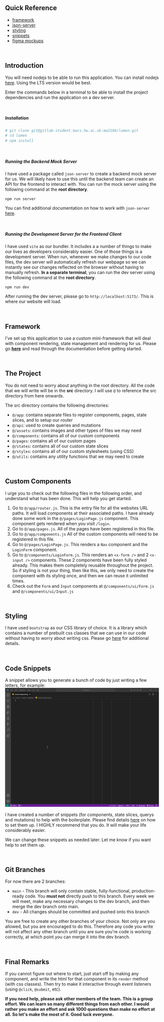 ## Quick Reference
- [framework](./framework/docs/guide.md)
- [json-server](./framework/docs/json-server.md)
- [styling](./framework/docs/styling.md)
- [snippets](./framework/docs/snippets.md)
- [figma mockups](https://www.figma.com/file/587J4t9ZyECOsIrixiXsDj/Lumen?type=design&node-id=0-1&mode=design)

<br>

## Introduction
You will need nodejs to be able to run this application. You can install nodejs [here](https://nodejs.org/en). Using the LTS version would be best.

Enter the commands below in a terminal to be able to install the project dependencies and run the application on a dev server.

<br>

##### Installation
```bash
# git clone git@gitlab-student.macs.hw.ac.uk:ma2106/lumen.git
# cd lumen
# npm install
```

<br>

##### Running the Backend Mock Server
I have used a package called `json-server` to create a backend mock server for us. We will likely have to use this until the backend team can create an API for the frontend to interact with. You can run the mock server using the following command at the **root directory**.
```
npm run server
```
You can find additional documentation on how to work with `json-server` [here](./framework/docs/json-server.md).

<br>

##### Running the Development Server for the Frontend Client
I have used `vite` as our bundler. It includes a a number of things to make our lives as developers considerably easier. One of those things is a development server. When run, whenever we make changes to our code files, the dev server will automatically refresh our webpage so we can instantly see our changes reflected on the browser without having to manually refresh. **In a separate terminal**, you can run the dev server using the following command at the **root directory**.
```
npm run dev
```
After running the dev server, please go to `http://localhost:5173/`. This is where our website will load.

<br>

## Framework
I've set up this application to use a custom mini-framework that will deal with component rendering, state management and rendering for us. Please go **[here](./framework//docs/guide.md)** and read through the documentation before getting started.

<br>

## The Project
You do not need to worry about anything in the root directory. All the code that we will write will be in the **src** directory. I will use `@` to reference the src directory from here onwards.

The src directory contains the following directories:
- `@/app`: contains separate files to register components, pages, state slices, and to setup our router
- `@/api`: used to create queries and mutations
- `@/assets`: contains images and other types of files we may need
- `@/components`: contains all of our custom components
- `@/pages`: contains all of our custom pages
- `@/states`: contains all of our custom state slices
- `@/styles`: contains all of our custom stylesheets (using CSS)
- `@/utils`: contains any utility functions that we may need to create

<br>

## Custom Components
I urge you to check out the following files in the following order, and understand what has been done. This will help you get started.

1. Go to `@/app/router.js`. This is the entry file for all the websites URL paths. It will load components at their associated paths. I have already done some work in the `@/pages/LoginPage.js` component. This component gets rendered when you visit `/login`.
2. Go to `@/app/pages.js`. All of the pages have been registered in this file.
3. Go to `@/app/components.js` All of the custom components will need to be registered in this file.
4. Go to `@/pages/LoginPage.js`. This renders a `Nav` component and the `LoginForm` component.
5. Go to `@/components/LoginForm.js`. This renders an `<x-form />` and 2 `<x-input />` components. These 2 components have been fully styled already. This makes them completely reusable throughout the project. So if styling is not your thing, then like this, we only need to create the component with its styling once, and then we can reuse it unlimited times.
6. Check out the `Form` and `Input` components at `@/components/ui/Form.js` and `@/components/ui/Input.js`

<br>

## Styling
I have used `bootstrap` as our CSS library of choice. It is a library which contains a number of prebuilt css classes that we can use in our code without having to worry about writing css. Please go [here](./framework/docs/styling.md) for additional details.

<br>

## Code Snippets
A snippet allows you to generate a bunch of code by just writing a few letters, for example:
![frcomp snippet example](./framework/docs/assets/snippet-example.gif)

I have created a number of snippets (for components, state slices, querys and mutations) to help with the boilerplate. Please find details [here](./framework/docs/snippets.md) on how to set them up. I HIGHLY recommend that you do. It will make your life considerably easier.

We can change these snippets as needed later. Let me know if you want help to set them up.

<br>

## Git Branches
For now there are 2 branches:
- `main` - This branch will only contain stable, fully-functional, production-ready code. You **must not** directly push to this branch. Every week we will meet, make any necessary changes to the dev branch, and then merge the dev branch onto main.
- `dev` - All changes should be committed and pushed onto this branch

You are free to create any other branches of your choice. Not only are you allowed, but you are encouraged to do this. Therefore any code you write will not affect any other branch until you are sure you're code is working correctly, at which point you can merge it into the dev branch.

<br>

## Final Remarks
If you cannot figure out where to start, just start off by making any component, and write the html for that component in its `render` method (with css classes). Then try to make it interactive through event listeners (using `@click`, `@submit`, etc).

**If you need help, please ask other members of the team. This is a group effort. We can learn so many different things from each other. I would rather you make an effort and ask 1000 questions than make no effort at all. So let's make the most of it. Good luck everyone.**
